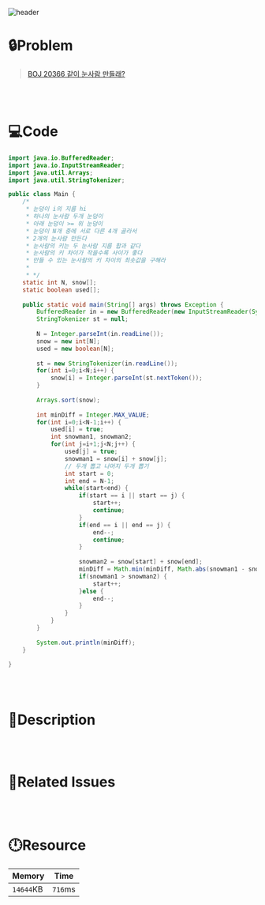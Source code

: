 ![header](https://capsule-render.vercel.app/api?type=waving&height=200&color=0:FF658D,100:FFCB32&text=BOJ%2020366&fontColor=FFFFFF&fontAlign=80&fontAlignY=35&fontSize=50)

# **🔒Problem**

> [BOJ 20366 같이 눈사람 만들래?](https://www.acmicpc.net/problem/20366)

<br>
<br>

# **💻Code**

```java
import java.io.BufferedReader;
import java.io.InputStreamReader;
import java.util.Arrays;
import java.util.StringTokenizer;

public class Main {
	/*
	 * 눈덩이 i의 지름 hi
	 * 하나의 눈사람 두개 눈덩이
	 * 아래 눈덩이 >= 위 눈덩이
	 * 눈덩이 N개 중에 서로 다른 4개 골라서
	 * 2개의 눈사람 만든다
	 * 눈사람의 키는 두 눈사람 지름 합과 같다
	 * 눈사람의 키 차이가 작을수록 사이가 좋다
	 * 만들 수 있는 눈사람의 키 차이의 최솟값을 구해라
	 * 
	 * */
	static int N, snow[];
	static boolean used[];
	
	public static void main(String[] args) throws Exception {
		BufferedReader in = new BufferedReader(new InputStreamReader(System.in));
		StringTokenizer st = null;
		
		N = Integer.parseInt(in.readLine());
		snow = new int[N];
		used = new boolean[N];
		
		st = new StringTokenizer(in.readLine());
		for(int i=0;i<N;i++) {
			snow[i] = Integer.parseInt(st.nextToken());
		}
		
		Arrays.sort(snow);
		
		int minDiff = Integer.MAX_VALUE;
		for(int i=0;i<N-1;i++) {
			used[i] = true;
			int snowman1, snowman2;
			for(int j=i+1;j<N;j++) {
				used[j] = true;
				snowman1 = snow[i] + snow[j];
				// 두개 뽑고 나머지 두개 뽑기
				int start = 0;
				int end = N-1;
				while(start<end) {
					if(start == i || start == j) {
						start++;
						continue;
					}
					if(end == i || end == j) {
						end--;
						continue;
					}
					
					snowman2 = snow[start] + snow[end];
					minDiff = Math.min(minDiff, Math.abs(snowman1 - snowman2));
					if(snowman1 > snowman2) {
						start++;
					}else {
						end--;
					}
				}
			}
		}
		
		System.out.println(minDiff);
	}

}

```

<br>
<br>

# **🔑Description**

> 

<br>
<br>

# **📑Related Issues**

> 

<br>
<br>

# **🕛Resource**

| Memory    | Time    |
| --------- | ------- |
| `14644`KB | `716`ms |
